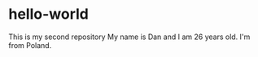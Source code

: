 # hello-world
This is my second repository
My name is Dan and I am 26 years old. 
I'm from Poland. 


